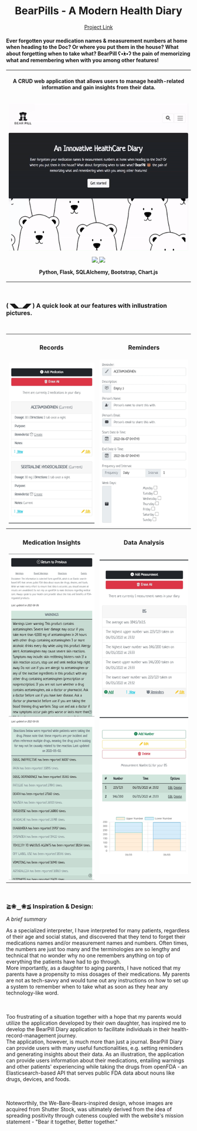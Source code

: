 <h1 align="center">BearPills - A Modern Health Diary</h1>

<p align="center">
  <a href="https://bearpilldiary.herokuapp.com/" >Project Link</a>
</p>

#### Ever forgotten your medication names & measurement numbers at home when heading to the Doc? Or where you put them in the house? What about forgetting when to take what? BearPill ʕ•́ᴥ•̀ʔ the pain of memorizing what and remembering when with you among other features!

<table align="center">
  <tr>
    <td width="50%" valign="top">
      <h4 align="center">A CRUD web application that allows users to manage health-related information and gain insights from their data.</h4>
        <br />
      <a target="_blank" href="https://bearpilldiary.herokuapp.com/">
            <img src="https://github.com/miki-reynolds/miki-reynolds/blob/688823c5c22a05b4bdf5b40252ba7d511ae598ac/img/bearpillgif.gif" width="100%" alt="BearPill Diary"/>
      </a>
        <br />
      <p align="center">
          <a href="https://github.com/miki-reynolds/BearPill-Diary" target="_blank">
		        <img src="https://img.shields.io/badge/-Repo-000?style=for-the-badge&logo=Github&logoColor=white" />
	        </a>
	        <a href="https://bearpilldiary.herokuapp.com/" target="_blank">
    		    <img src="https://img.shields.io/badge/-Website-fff?style=for-the-badge&logo=Wordpress&logoColor=black" />
  	      </a>
      </p>
      <p align="center"><strong>Python, Flask, SQLAlchemy, Bootstrap, Chart.js</strong></p>
    </td>
  </tr>
</table>	

<br />

### ( ◥◣_◢◤ ) A quick look at our features with inllustration pictures.

<br />
<table>
  <tr>
    <th valign="top"><h3 align="center">Records</h3></th>
    <th valign="top"><h3 align="center">Reminders</h3></th>
  </tr>
  
  <tr align="center">
    <td><img src="https://github.com/miki-reynolds/BearPill-Diary/blob/64ba823d7b626d7e59c3097b8b76f5140192594c/readme_img/meds.jpg" width="100%" alt="Insight1"/>
    </td>
    <td><img src="https://github.com/miki-reynolds/BearPill-Diary/blob/64ba823d7b626d7e59c3097b8b76f5140192594c/readme_img/remin.jpg" width="100%" alt="Insight1"/>
    </td>
  </tr>

  <tr>
    <th valign="top"><h3 align="center">Medication Insights</h3></th>
    <th valign="top"><h3 align="center">Data Analysis</h3></th>
  </tr>
  
  <tr align="center">
    <td>
	<img src="https://github.com/miki-reynolds/BearPill-Diary/blob/64ba823d7b626d7e59c3097b8b76f5140192594c/readme_img/ins1.jpg" width="100%" alt="Insights"/>
	<img src="https://github.com/miki-reynolds/BearPill-Diary/blob/64ba823d7b626d7e59c3097b8b76f5140192594c/readme_img/ins2.jpg" width="100%" alt="Insights"/>
    </td>
    <td>
	<img src="https://github.com/miki-reynolds/BearPill-Diary/blob/64ba823d7b626d7e59c3097b8b76f5140192594c/readme_img/mea.jpg" width="100%" alt="Data Analysis"/>
	<img src="https://github.com/miki-reynolds/BearPill-Diary/blob/64ba823d7b626d7e59c3097b8b76f5140192594c/readme_img/da.jpg" width="100%" alt="Data Analysis"/>
    </td>
  </tr>
</table>

<br />

### ≧❀‿❀≦ Inspiration & Design:
_A brief summary_
<br />

<p>
As a specialized interpreter, I have interpreted for many patients, regardless of their age and social status, and discovered that they tend to forget their medications names and/or measurement names and numbers. Often times, the numbers are just too many and the terminologies are so lengthy and technical that no wonder why no one remembers anything on top of everything the patients have had to go through. 
<br />
More importantly, as a daughter to aging parents, I have noticed that my parents have a propensity to miss dosages of their medications. My parents are not as tech-savvy and would tune out any instructions on how to set up a system to remember when to take what as soon as they hear any technology-like word.
  
<br /> <br />
Too frustrating of a situation together with a hope that my parents would utilize the application developed by their own daughter, has inspired me to develop the BearPill Diary application to facilitate individuals in their health-record-management journey.
<br />
The application, however, is much more than just a journal. BearPill Diary can provide users with many useful functionalities, e.g. setting reminders and generating insights about their data. As an illustration, the application can provide users information about their medications, entailing warnings and other patients' experiencing while taking the drugs from openFDA - an Elasticsearch-based API that serves public FDA data about nouns like drugs, devices, and foods.
  
<br /> <br />
Noteworthily, the We-Bare-Bears-inspired design, whose images are acquired from Shutter Stock, was ultimately derived from the idea of spreading positivity through cuteness coupled with the website's mission statement - "Bear it together, Better together." 
</p>
